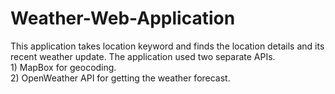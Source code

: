 # Weather-Web-Application

This application takes location keyword and finds the location details and its recent weather update.
The application used two separate APIs.   
      1) MapBox for geocoding.   
      2) OpenWeather API for getting the weather forecast.
